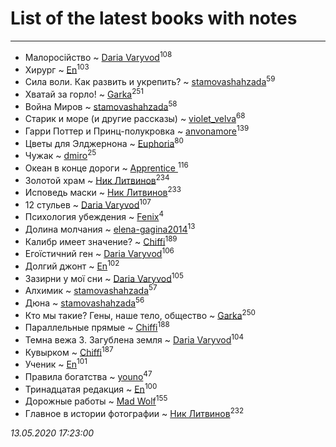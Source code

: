# List of the latest books with notes
---

* Малоросійство ~ [Daria Varyvod](users/829/829893410524253-facebook)<sup>108</sup>
* Хирург ~ [En](users/333/333646551-vkontakte)<sup>103</sup>
* Сила воли. Как развить и укрепить? ~ [stamovashahzada](users/310/310646815-vkontakte)<sup>59</sup>
* Хватай за горло! ~ [Garka](users/115/115753719718250012620-google)<sup>251</sup>
* Война Миров ~ [stamovashahzada](users/310/310646815-vkontakte)<sup>58</sup>
* Старик и море (и другие рассказы) ~ [violet_velva](users/116/116961712580551399099-google)<sup>68</sup>
* Гарри Поттер и Принц-полукровка ~ [anvonamore](users/595/5957175-vkontakte)<sup>139</sup>
* Цветы для Элджернона ~ [Euphoria](users/106/106304994652616315178-google)<sup>80</sup>
* Чужак ~ [dmiro](users/571/5714115-vkontakte)<sup>25</sup>
* Океан в конце дороги ~ [Apprentice ](users/528/52821952-vkontakte)<sup>116</sup>
* Золотой храм ~ [Ник Литвинов](users/241/241974816-vkontakte)<sup>234</sup>
* Исповедь маски ~ [Ник Литвинов](users/241/241974816-vkontakte)<sup>233</sup>
* 12 стульев ~ [Daria Varyvod](users/829/829893410524253-facebook)<sup>107</sup>
* Психология убеждения ~ [Fenix](users/111/111367585493471720963-google)<sup>4</sup>
* Долина молчания ~ [elena-gagina2014](users/208/208969292-yandex)<sup>13</sup>
* Калибр имеет значение? ~ [Chiffi](users/105/105831994080785626680-google)<sup>189</sup>
* Егоїстичний ген ~ [Daria Varyvod](users/829/829893410524253-facebook)<sup>106</sup>
* Долгий джонт ~ [En](users/333/333646551-vkontakte)<sup>102</sup>
* Зазирни у мої сни ~ [Daria Varyvod](users/829/829893410524253-facebook)<sup>105</sup>
* Алхимик ~ [stamovashahzada](users/310/310646815-vkontakte)<sup>57</sup>
* Дюна ~ [stamovashahzada](users/310/310646815-vkontakte)<sup>56</sup>
* Кто мы такие? Гены, наше тело, общество ~ [Garka](users/115/115753719718250012620-google)<sup>250</sup>
* Параллельные прямые ~ [Chiffi](users/105/105831994080785626680-google)<sup>188</sup>
* Темна вежа 3. Загублена земля ~ [Daria Varyvod](users/829/829893410524253-facebook)<sup>104</sup>
* Кувырком ~ [Chiffi](users/105/105831994080785626680-google)<sup>187</sup>
* Ученик ~ [En](users/333/333646551-vkontakte)<sup>101</sup>
* Правила богатства ~ [youno](users/302/302928912-vkontakte)<sup>47</sup>
* Тринадцатая редакция ~ [En](users/333/333646551-vkontakte)<sup>100</sup>
* Дорожные работы ~ [Mad Wolf](users/947/94738840-vkontakte)<sup>155</sup>
* Главное в истории фотографии ~ [Ник Литвинов](users/241/241974816-vkontakte)<sup>232</sup>


_13.05.2020 17:23:00_
